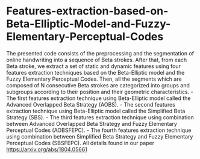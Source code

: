 # Features-extraction-based-on-Beta-Elliptic-Model-and-Fuzzy-Elementary-Perceptual-Codes
The presented code consists of the preprocessing and the segmentation of online handwriting into a sequence of Beta strokes. After that, from each Beta stroke, we extract a set of static and dynamic features using four features extraction techniques based on the Beta-Elliptic model and the Fuzzy Elementary Perceptual Codes. Then, all the segments which are composed of N consecutive Beta strokes are categorized into groups and subgroups according to their position and their geometric characteristics.      - The first features extraction technique using  Beta-Elliptic model called the Advanced Overlapped Beta Strategy (AOBS).  - The second features extraction technique using  Beta-Elliptic model called the Simplified Beta Strategy (SBS).  - The third features extraction technique using  combination between Advanced Overlapped Beta Strategy and Fuzzy Elementary Perceptual Codes (AOBSFEPC).  - The fourth features extraction technique using  combination between Simplified Beta Strategy and Fuzzy Elementary Perceptual Codes (SBSFEPC).    All details found in our paper https://arxiv.org/abs/1804.05661

